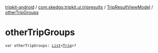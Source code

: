 [tripkit-android](../../index.md) / [com.skedgo.tripkit.ui.tripresults](../index.md) / [TripResultViewModel](index.md) / [otherTripGroups](./other-trip-groups.md)

# otherTripGroups

`var otherTripGroups: `[`List`](https://kotlinlang.org/api/latest/jvm/stdlib/kotlin.collections/-list/index.html)`<`[`Trip`](../../com.skedgo.tripkit.routing/-trip/index.md)`>?`